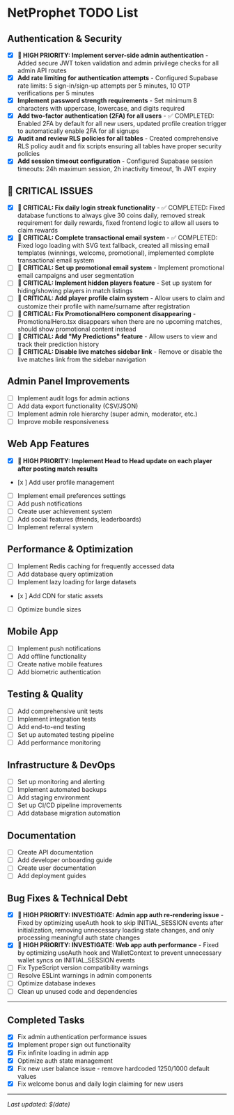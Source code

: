 # NetProphet TODO List

## Authentication & Security

- [x] **🔴 HIGH PRIORITY: Implement server-side admin authentication** - Added secure JWT token validation and admin privilege checks for all admin API routes
- [x] **Add rate limiting for authentication attempts** - Configured Supabase rate limits: 5 sign-in/sign-up attempts per 5 minutes, 10 OTP verifications per 5 minutes
- [x] **Implement password strength requirements** - Set minimum 8 characters with uppercase, lowercase, and digits required
- [x] **Add two-factor authentication (2FA) for all users** - ✅ COMPLETED: Enabled 2FA by default for all new users, updated profile creation trigger to automatically enable 2FA for all signups
- [x] **Audit and review RLS policies for all tables** - Created comprehensive RLS policy audit and fix scripts ensuring all tables have proper security policies
- [x] **Add session timeout configuration** - Configured Supabase session timeouts: 24h maximum session, 2h inactivity timeout, 1h JWT expiry

## 🔴 CRITICAL ISSUES

- [x] **🔴 CRITICAL: Fix daily login streak functionality** - ✅ COMPLETED: Fixed database functions to always give 30 coins daily, removed streak requirement for daily rewards, fixed frontend logic to allow all users to claim rewards
- [x] **🔴 CRITICAL: Complete transactional email system** - ✅ COMPLETED: Fixed logo loading with SVG text fallback, created all missing email templates (winnings, welcome, promotional), implemented complete transactional email system
- [ ] **🔴 CRITICAL: Set up promotional email system** - Implement promotional email campaigns and user segmentation
- [ ] **🔴 CRITICAL: Implement hidden players feature** - Set up system for hiding/showing players in match listings
- [ ] **🔴 CRITICAL: Add player profile claim system** - Allow users to claim and customize their profile with name/surname after registration
- [ ] **🔴 CRITICAL: Fix PromotionalHero component disappearing** - PromotionalHero.tsx disappears when there are no upcoming matches, should show promotional content instead
- [ ] **🔴 CRITICAL: Add "My Predictions" feature** - Allow users to view and track their prediction history
- [ ] **🔴 CRITICAL: Disable live matches sidebar link** - Remove or disable the live matches link from the sidebar navigation

## Admin Panel Improvements

- [ ] Implement audit logs for admin actions
- [ ] Add data export functionality (CSV/JSON)
- [ ] Implement admin role hierarchy (super admin, moderator, etc.)
- [ ] Improve mobile responsiveness

## Web App Features

- [x] **🔴 HIGH PRIORITY: Implement Head to Head update on each player after posting match results**
- [x ] Add user profile management
- [ ] Implement email preferences settings
- [ ] Add push notifications
- [ ] Create user achievement system
- [ ] Add social features (friends, leaderboards)
- [ ] Implement referral system

## Performance & Optimization

- [ ] Implement Redis caching for frequently accessed data
- [ ] Add database query optimization
- [ ] Implement lazy loading for large datasets
- [x ] Add CDN for static assets
- [ ] Optimize bundle sizes

## Mobile App

- [ ] Implement push notifications
- [ ] Add offline functionality
- [ ] Create native mobile features
- [ ] Add biometric authentication

## Testing & Quality

- [ ] Add comprehensive unit tests
- [ ] Implement integration tests
- [ ] Add end-to-end testing
- [ ] Set up automated testing pipeline
- [ ] Add performance monitoring

## Infrastructure & DevOps

- [ ] Set up monitoring and alerting
- [ ] Implement automated backups
- [ ] Add staging environment
- [ ] Set up CI/CD pipeline improvements
- [ ] Add database migration automation

## Documentation

- [ ] Create API documentation
- [ ] Add developer onboarding guide
- [ ] Create user documentation
- [ ] Add deployment guides

## Bug Fixes & Technical Debt

- [x] **🔴 HIGH PRIORITY: INVESTIGATE: Admin app auth re-rendering issue** - Fixed by optimizing useAuth hook to skip INITIAL_SESSION events after initialization, removing unnecessary loading state changes, and only processing meaningful auth state changes
- [x] **🔴 HIGH PRIORITY: INVESTIGATE: Web app auth performance** - Fixed by optimizing useAuth hook and WalletContext to prevent unnecessary wallet syncs on INITIAL_SESSION events
- [ ] Fix TypeScript version compatibility warnings
- [ ] Resolve ESLint warnings in admin components
- [ ] Optimize database indexes
- [ ] Clean up unused code and dependencies

---

## Completed Tasks

- [x] Fix admin authentication performance issues
- [x] Implement proper sign out functionality
- [x] Fix infinite loading in admin app
- [x] Optimize auth state management
- [x] Fix new user balance issue - remove hardcoded 1250/1000 default values
- [x] Fix welcome bonus and daily login claiming for new users

---

_Last updated: $(date)_
